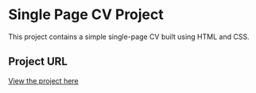 # Single Page CV Project

This project contains a simple single-page CV built using HTML and CSS.

## Project URL

[View the project here](https://mrwais001.github.io/Single-Page-CV/)
